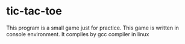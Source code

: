 # tic-tac-toe
This program is a small game just for practice. This game is written in console environment. It compiles by gcc compiler in linux
